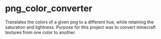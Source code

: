 # png_color_converter

Translates the colors of a given png to a different hue, while retaining the saturation and lightness. Purpose for this project was to convert minecraft textures from one color to another.
